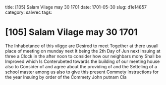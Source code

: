 title: [105] Salam Vilage may 30 1701
date: 1701-05-30
slug: d1e14857
category: salvrec
tags: 


<div markdown class="doc" id="d1e14857">


# [105] Salam Vilage may 30 1701

The Inhabetance of this vilgge are Desired to meet Together at there usuall place of meeting on munday next It being the 2th Day of Jun next Insuing at three a Clock in the after noon to consider how our neighbars mony Shall be Improved which Is Conterubeted towards the building of our meeting house also to Consider of and agree about the providing of and the Setteling of a school master among us also to give this present Commety Instructions for the year Insuing by order of the Commety John putnam Cla
</div>